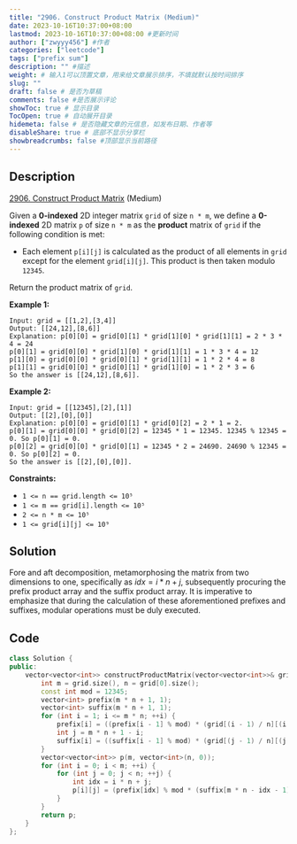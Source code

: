 ```yaml
---
title: "2906. Construct Product Matrix (Medium)"
date: 2023-10-16T10:37:00+08:00
lastmod: 2023-10-16T10:37:00+08:00 #更新时间
author: ["zwyyy456"] #作者
categories: ["leetcode"]
tags: ["prefix sum"]
description: "" #描述
weight: # 输入1可以顶置文章，用来给文章展示排序，不填就默认按时间排序
slug: ""
draft: false # 是否为草稿
comments: false #是否展示评论
showToc: true # 显示目录
TocOpen: true # 自动展开目录
hidemeta: false # 是否隐藏文章的元信息，如发布日期、作者等
disableShare: true # 底部不显示分享栏
showbreadcrumbs: false #顶部显示当前路径
---
```

## Description

[2906. Construct Product Matrix][link] (Medium)

[link]: https://leetcode.com/problems/construct-product-matrix/

Given a **0-indexed** 2D integer matrix `grid` of size `n * m`, we define a **0-indexed** 2D matrix
`p` of size `n * m` as the **product** matrix of `grid` if the following condition is met:

- Each element `p[i][j]` is calculated as the product of all elements in `grid` except for the
element `grid[i][j]`. This product is then taken modulo `12345`.

Return the product matrix of `grid`.

**Example 1:**

```
Input: grid = [[1,2],[3,4]]
Output: [[24,12],[8,6]]
Explanation: p[0][0] = grid[0][1] * grid[1][0] * grid[1][1] = 2 * 3 * 4 = 24
p[0][1] = grid[0][0] * grid[1][0] * grid[1][1] = 1 * 3 * 4 = 12
p[1][0] = grid[0][0] * grid[0][1] * grid[1][1] = 1 * 2 * 4 = 8
p[1][1] = grid[0][0] * grid[0][1] * grid[1][0] = 1 * 2 * 3 = 6
So the answer is [[24,12],[8,6]].
```

**Example 2:**

```
Input: grid = [[12345],[2],[1]]
Output: [[2],[0],[0]]
Explanation: p[0][0] = grid[0][1] * grid[0][2] = 2 * 1 = 2.
p[0][1] = grid[0][0] * grid[0][2] = 12345 * 1 = 12345. 12345 % 12345 = 0. So p[0][1] = 0.
p[0][2] = grid[0][0] * grid[0][1] = 12345 * 2 = 24690. 24690 % 12345 = 0. So p[0][2] = 0.
So the answer is [[2],[0],[0]].
```

**Constraints:**

- `1 <= n == grid.length <= 10⁵`
- `1 <= m == grid[i].length <= 10⁵`
- `2 <= n * m <= 10⁵`
- `1 <= grid[i][j] <= 10⁹`

## Solution

Fore and aft decomposition, metamorphosing the matrix from two dimensions to one, specifically as $idx = i * n + j$, subsequently procuring the prefix product array and the suffix product array. It is imperative to emphasize that during the calculation of these aforementioned prefixes and suffixes, modular operations must be duly executed.

## Code

```cpp
class Solution {
public:
    vector<vector<int>> constructProductMatrix(vector<vector<int>>& grid) {
        int m = grid.size(), n = grid[0].size();
        const int mod = 12345;
        vector<int> prefix(m * n + 1, 1);
        vector<int> suffix(m * n + 1, 1);
        for (int i = 1; i <= m * n; ++i) {
            prefix[i] = ((prefix[i - 1] % mod) * (grid[(i - 1) / n][(i - 1) % n] % mod)) % mod;
            int j = m * n + 1 - i;
            suffix[i] = ((suffix[i - 1] % mod) * (grid[(j - 1) / n][(j - 1) % n] % mod)) % mod;
        }
        vector<vector<int>> p(m, vector<int>(n, 0));
        for (int i = 0; i < m; ++i) {
            for (int j = 0; j < n; ++j) {
                int idx = i * n + j;
                p[i][j] = (prefix[idx] % mod * (suffix[m * n - idx - 1] % mod)) % mod;
            }
        }
        return p;
    }
};
```
